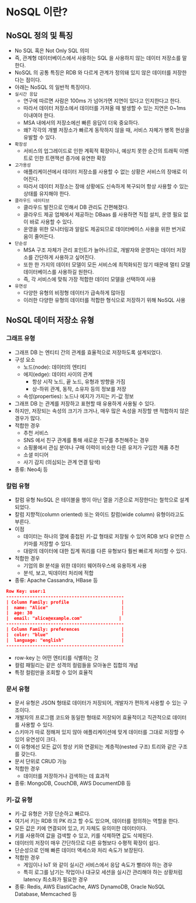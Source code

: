 # NoSQL 이란?
## NoSQL 정의 및 특징
- No SQL 혹은 Not Only SQL 의미
- 즉, 관계형 데이터베이스에서 사용하는 SQL 을 사용하지 않는 데이터 저장소를 말한다.
- NoSQL 의 공통 특징은 RDB 와 다르게 관계가 정의돼 있지 않은 데이터를 저장한다는 점이다.
- 아래는 NoSQL 의 일반적 특징이다.
- `실시간 응답`
    - 연구에 따르면 사람은 100ms 가 넘어가면 지연이 있다고 인지한다고 한다. 
    - 따라서 데이터 저장소에서 데이터를 가져올 때 발생할 수 있는 지연은 0~1ms 이내여야 한다.
    - MSA 내에서의 저장소에선 빠른 응답이 더욱 중요하다. 
    - 왜? 각각의 개별 저장소가 빠르게 동작하지 않을 때, 서비스 자체가 병목 현상을 유발할 수 있다.
- `확장성`
    - 서비스의 업그레이드로 인한 계획적 확장이나, 예상치 못한 순간의 트래픽 이벤트로 인한 트랜잭션 증가에 유연한 확장
- `고가용성`
    - 애플리케이션에서 데이터 저장소를 사용할 수 없는 상황은 서비스의 장애로 이어진다.
    - 따라서 데이터 저장소는 장애 상황에도 신속하게 복구되어 항상 사용할 수 있는 상태를 유지해야 한다.
- `클라우드 네이티브`
    - 클라우드 발전으로 인해서 DB 관리도 간편해졌다.
    - 클라우드 제공 업체에서 제공하는 DBaas 를 사용하면 직접 설치, 운영 필요 없이 바로 사용할 수 있다.
    - 운영을 위한 모니터링과 알람도 제공되므로 데이터베이스 사용을 위한 번거로움이 줄어든다.
- `단순성`
    - MSA 구조 자체가 관리 포인트가 늘어나므로, 개발자와 운영자는 데이터 저장소를 간단하게 사용하고 싶어진다.
    - 또한 한 가지의 데이터 모델이 모든 서비스에 최적화되진 않기 때문에 멀티 모델 데이터베이스를 사용하길 원한다.
    - 즉, 각 서비스에 맞춰 가장 적합한 데이터 모델을 선택하여 사용
- `유연성`
    - 다양한 유형의 비정형 데이터가 급속하게 많아짐
    - 이러한 다양한 유형의 데이터를 적합한 형식으로 저장하기 위해 NoSQL 사용

## NoSQL 데이터 저장소 유형
### 그래프 유형
- 그래프 DB 는 엔티티 간의 관계를 효율적으로 저장하도록 설계되었다.
- 구성 요소
    - 노드(node): 데이터의 엔티티
    - 에지(edge): 데이터 사이의 관계
        - 항상 시작 노드, 끝 노드, 유형과 방향을 가짐
        - 상-하위 관계, 동작, 소유자 등의 정보를 저장
    - 속성(properties): 노드나 에지가 가지는 키-값 정보
- 그래프 DB 는 관계를 저장하고 표현할 때 유용하게 사용될 수 있다.
- 하지만, 저장되는 속성의 크기가 크거나, 매우 많은 속성을 저장할 땐 적합하지 않은 경우가 많다.
- 적합한 경우
    - 추천 서비스
    - SNS 에서 친구 관계를 통해 새로운 친구를 추천해주는 경우
    - 쇼핑몰에서 관심 분야나 구매 이력이 비슷한 다른 유저가 구입한 제품 추천
    - 소셜 미디어
    - 사기 감지 (의심되는 관계 연결 탐색)
- 종류: Neo4j 등

### 칼럼 유형
- 칼럼 유형 NoSQL 은 테이블을 행이 아닌 열을 기준으로 저장한다는 철학으로 설계되었다.
- 칼럼 지향적(column oriented) 또는 와이드 칼럼(wide column) 유형이라고도 부른다. 
- 이점
    - 데이터는 하나의 열에 중첩된 키-값 형태로 저장될 수 있어 RDB 보다 유연한 스키마를 저장할 수 있다.
    - 대량의 데이터에 대한 집계 쿼리를 다른 유형보다 훨씬 빠르게 처리할 수 있다.
- 적합한 경우
    - 기업의 BI 분석을 위한 데이터 웨어하우스에 유용하게 사용
    - 분석, 보고, 빅데이터 처리에 적합
- 종류: Apache Cassandra, HBase 등
```json
Row Key: user:1
---------------------------------------------
| Column Family: profile                    |
|  name: "Alice"                            |
|  age: 30                                  |
|  email: "alice@example.com"              |
---------------------------------------------
| Column Family: preferences                |
|  color: "blue"                            |
|  language: "english"                      |
---------------------------------------------
```
- row-key 는 어떤 엔티티를 식별하는 것
- 컬럼 패밀리는 같은 성격의 컬럼들을 모아놓은 집합의 개념
- 특정 컬럼만을 조회할 수 있어 효율적

### 문서 유형
- 문서 유형은 JSON 형태로 데이터가 저장되어, 개발자가 편하게 사용할 수 있는 구조이다.
- 개발자의 프로그램 코드와 동일한 형태로 저장되어 효율적이고 직관적으로 데이터를 사용할 수 있다.
- 스키마가 따로 정해져 있지 않아 애플리케이션에 맞게 데이터를 그대로 저장할 수 있어 유연성이 크다.
- 이 유형에선 모든 값이 항상 키와 연결되는 계층적(nested 구조) 트리와 같은 구조를 갖는다.
- 문서 단위로 CRUD 가능
- 적합한 경우
    - 데이터를 저장하거나 검색하는 데 효과적
- 종류: MongoDB, CouchDB, AWS DocumentDB 등

### 키-값 유형
- 키-값 유형은 가장 단순하고 빠르다.
- 여기서 키는 RDB 의 PK 라고 할 수도 있으며, 데이터를 정의하는 역할을 한다.
- 모든 값은 키에 연결되어 있고, 키 자체도 유의미한 데이터이다.
- 키를 사용하여 값을 검색할 수 있고, 키를 삭제하면 값도 삭제된다.
- 데이터의 저장이 매우 간단하므로 다른 유형보다 수평적 확장이 쉽다.
- 단순성으로 인해 빠른 데이터 액세스와 처리 속도가 보장된다.
- 적합한 경우
    - 게임이나 IoT 와 같이 실시간 서비스에서 응답 속도가 빨라야 하는 경우
    - 특히 로그를 남기는 작업이나 대규모 세션을 실시간 관리해야 하는 상황처럼 latency 최소화가 필요한 경우
- 종류: Redis, AWS ElastiCache, AWS DynamoDB, Oracle NoSQL Database, Memcached 등


